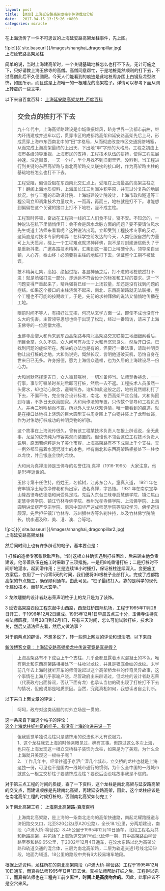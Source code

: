 ```yaml
---
layout: post
title: 【原创】上海延安路高架龙柱事件转载及分析
date:   2017-04-15 13:15:26 +0800
categories: miracle
---
```

在上海流传了一件不可思议的上海延安路高架龙柱事件，先上图。

![pic]({{ site.baseurl }}/images/shanghai_dragonpillar.jpg)<br>
上海延安路高架龙柱

简单的说，当时上海建高架时，一个关键基础地桩怎么也打不下去，无计可施之下，只好请教上海玉佛寺的高僧。高僧同意帮忙，于是地桩竟然顺利的打下去，不过高僧此后不久便圆寂。今天人们能看到的痕迹是此地桩周身围上白钢及龙型纹饰，如图所示，而且这是上海唯一的一根雕龙的高架柱子。详情可以参考下面从网上转载的一些文字。

以下来自百度百科：
[上海延安路高架龙柱\_百度百科](http://baike.baidu.com/link?url=T2Z47zCxqz1OCZZP4kZF5jRoeSZ7EUOUJ8Rc5X2QnnrtzOWATcdcWJC2qwYRtjLtzCR3x5f2n0pYS3tBw6E\_8po15XbsuIQnud9HAdbi83ntQHzeqgx91tsJDP4ie5jPQtGp3Q1KmCGAPwzGyJRDX4WJlX3eQa\_EtEDIeOIO2PLsucbpLPL-vH6TrZlxGJz\_)

>## 交会点的桩打不下去
>九十年代中，上海高架路建设是申城重振雄风，跻身世界一流都市前曲，继内环线建成并通车以后，贯穿市区的成都路高架和延安路高架先后上马，形成贯穿上海市东西南北中的“田”字格局，从而彻底改变市区交通拥挤堵塞，从而完成上海高架最终的上出天、下出地“申”字形的大格局。工程之初由上海市各级领导重视，上海市民的支持，工程技术队伍的拼搏，使得工程进展神速。沿途街景，一天一个样，半个月找不到旧街里弄。没料到，当工程进行到关键的东西高架路与南北高架路交叉联接的接口时，作为高架路主柱的基础地桩怎么也打不下去。

>工程受阻，偏偏受阻在东西南北交汇点上，受阻在上海最高的高架主柱之下！翻阅上海地质资料，上海属长江三角洲冲积平原，并无过分复杂的地层状况。参与工程的市政设计院、上海城建设计院设计，上海市政和隧道等工程公司立即调集技术力量攻关，一而再，再而三，地桩就是打不下。谁能想到偏偏在这个关键的接口上打不下地桩，竖不成主柱。

>工程暂时停顿，奋战在工程第一线的工人们食不甘，寝不安。不知怎的，一种说法在私下里悄悄传开：会不会是风水龙脉方面的问题？要不要请位风水先生或道士法师来看看呢？这种说法出现，立即受到工程技术专家的反对，这简直是对技术专家的嘲弄！在科学空前发达的今天，人类征服自然的力量可上九天揽月，碰上一个工程难点就求神拜佛，岂不是对封建迷信低头？于是重新抖擞，广邀各路技术精英，汇集到这一接口上啃硬骨头。领导亲自坐镇，人心齐，泰山移！必须要将主柱的地桩打下去，保证整个工期不被延误。

>技术精英汇集，高招、绝招过招，各显神通之后，打不进的地桩依然打不进！就是勉强打进一部分，却远远不符合设计的标准和工程的要求。这一下问题变得严重起来了，精兵强将已经一一上场较量，却还是没有找到问题的症结。如果这个接口的主柱浇筑不起来，南北、东西高架路就无法联接，整个工程也不可能的按期竣工。于是，先前的求神拜佛的说法又悄悄地传播在工地。

>眼前时间不等人，有招好过无招，何况从玄学方面一试，即使不成也没有什么大的伤害。主管领导思想也终于出现了松动，经过一番暗访，请来了上海玉佛寺的一位高僧大德。

>玉佛寺高僧大和尚来到东西高架路与南北高架路交叉联接工地细细察看后，闭目合掌，久久不语。众人问可有办法？大和尚沉思良久，然后开口说，已找到问题的症结所在。解决的办法也是有的，但要行一番法事，请动神明灵物让出打桩的之地。大和尚说完，慨然长叹，言明他道破天机，恐怕自身在世来日已无多。许身报德，愿为上海信众造福，也为久居的上海建设尽一份心力。

>大和尚默然择定吉日，众人循其嘱咐，一切准备停当。法师焚香祷念，一一行事，事毕叮嘱某时某刻后即可打桩，然后一去不返。工程技术人员虽然一头雾水，却也动心聚念，遵嘱照办。谁知如此这般之后，地桩竟然顺利打了下去，不偏不倚，完全符合设计标准，南北、东西高架严丝合缝。大和尚回到寺庙，不多日无疾而圆寂。大和尚作法的布置，只传数个领导和工程负责人，并再三吩咐秘而不宣，所以外人无从获知详情，唯一能看到的痕迹，就是在接口处地桩上浇筑的巨大圆型支柱周身围上了白钢并装上了龙型纹饰，作为对佑助打桩成功的神明灵物的祈敬。

>这个故事在上海流传很久，曾有该工程某技术负责人在报上辟谣说，全无此事，龙型的纹饰纯为市容美观而装置的。但谁也不领会这位工程技术负责人说明，原因若纯粹是为了美化市容，上海高架路有不下成百上千个支柱，无一例外都显露着水泥混凝土的本色，唯有南北和东西高架路相接处下一柱妆以龙纹，并且银底金纹的龙纹。

>大和尚为真禅法师是玉佛寺的名誉住持,真禅（1916-1995） 大家注意，他是95年逝世的。

>玉佛寺第十任住持。俗姓王，名鹤树，江苏东台人。童真入道， 1921 年在安丰镇净土庵依净修老和尚出家，法名真禅，字昌悟。 1931 年在南京宝华山隆昌律寺依德浩和尚受具足戒。先后入东台三昧寺启慧佛学院、镇江焦山定慧寺佛学院、镇江竹林寺佛学院、泰州光孝寺佛学院、上海佛学院、上海圆明讲堂楞严专宗学院、南京中国华严速成师范学院等院校学习，佛学造诣颇深。先后担任镇江竹林寺、苏州狮林寺等名刹住持，以及竹林佛学院院长，桃李遍及欧、美、港、澳、台等地。

![pic]({{ site.baseurl }}/images/shanghai_dragonpillar2.jpg)<br>
上海延安路高架龙柱

然后同时网上也有许多辟谣的帖子，基本要点是：

1 打桩的造桥专家张耿耿声称，当时这根立柱确实遇到打桩困难，后来转由他负责建设。他带着队伍在施工时采取了三项措施，一是用8吨重锤打桩；二是打桩时不间断地灌水，起润滑作用；三是连续18小时捶打，保证桩柱连续深入。变更施工方案后，仅用了一个月零5天的时间，我们便将36根桩子全部打入。完成了成都路高架的节点施工，确保顺利通车。由此可见，“桩子最终打入，靠的是科学的现代化建设技术，而非风水玄学。”

2 龙纹雕塑的设计者赵志荣声明柱子上的龙只是为了装饰。

3 延安高架路西段工程东起中山西路，西至虹桥国际机场，工程于1995年11月28日开工，于1996年12月2日建成。1995年12月1日早晨五点三十分，玉佛寺住持真禅法师圆寂。11月28日到12月1日，只有三天时间，怎么可能试验打桩，技术攻关，然后又请法师去看，然后又做法事？

对于前两点的辟谣，不想多说了，转一些网上网友的评论和想法吧，以下来自:  

[新浪博客文章：上海延安路高架桥龙柱传说究竟是真是假？](http://blog.sina.com.cn/s/blog_49b5473f0100hnba.html)

>上海高架路有不下成百上千个支柱，几乎全都显露着水泥混凝土的本色，唯有南北和东西高架路相接处下一柱妆以龙纹，并且是银底金纹的龙纹。末学前几年去上海时就听开车的师傅说起过这个高架桥龙柱的传奇灵异故事，这个事情在上海几乎家喻户晓。尽管政府出来辟谣过，但龙柱的设计者赵志荣（代表政府出面辟谣，否认下面有龙）也承认当初的确出现了打桩打不下去的情况，但他说那是地质原因。当然，究竟真相如何，我想读者自会判断。 

以下来自上面文章的评论：

>呵呵，政府对这类话题的对外立场是一贯的， 

这一条来自下面这个帖子的评论：  
[这个上海龙柱好神奇的样子，有没有上海的jr进来说一下](https://bbs.hupu.com/11735312.html)
>但我感觉单独说龙柱只是装饰用的说法也不太有说服力。   
>1、这个龙柱我去上海的时候亲眼见过，确有其事。但跑过这么多次上海，也只在上海发现这一根立交桥柱子装饰为龙柱，如果是为了美观，为什么全上海就只美观这一根柱子呢？   
>2、工作几年中，经常往返于京沪广深几个城市，立交桥的龙柱也就是上海这独一份，可见也不是国内一线城市通行的惯例，为什么全中国的一线城市就这么一根立交桥柱子要装饰成龙柱？要说后面没啥故事我是不信的。  

对于第三点工程的时间的质疑，查了一下资料，这个龙柱是南北高架与延安路高架的交叉点，而建设顺序是先建南北高架，再建延安路高架，因此，这个龙柱应该是在南北高架工程的时候打桩的，否则南北高架如何完工？

关于南北高架工程：
[上海南北高架路-百度百科](http://baike.baidu.com/link?url=_VIszzpbFrCBXpubjgwJLxdE-hsezRElyIlBlwGvC7IrPxpkGPHJrcHkLljTLZlNyPVIMRzxbe-anEF7OTNVIOBrJpexuZpeFIPF4B8jEbWsMHE7cjTR-IzpF0Ata6qliSab4swnQ1wiMMQfXXbHPvceeKuTt_oT3QF3IS5BaS3)

>上海南北高架路，是上海的一条南北走向的高架快速路，南起龙耀路隧道与济阳路交叉口，北至S20公路(原A20公路)，全长18.1公里，分两期建设，南段（卢浦大桥-柳营路）8.45公里于1995年12月10日通车，北段工程名为共和新路高架，并包括了上海轨道交通1号线北延伸一期，其中高架路由柳营路至泰和路9.65公里，于2002年12月4日通车，在汶水东路以北为高架公路和轨道交通的混合体，三层为南北高架路，二层为轨道交通1号线北延伸段，地面为辅道。18公里的路段中共有6大较易堵车地段。

根据上述资料，龙柱所在的南北高架南段（卢浦大桥-柳营路）工程于1995年12月10日通车，而真禅法师1995年12月1日去世。真禅法师帮助打桩之后，工程得以完工，而真禅法师也在工程完工前夕离世，**时间上是高度吻合的**。因此，此事应该不是空穴来风。
